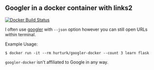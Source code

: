 ## Googler in a docker container with links2

[![Docker Build Status](https://img.shields.io/docker/build/hurturk/googler-docker.svg)](https://hub.docker.com/r/hurturk/googler-docker/)

I often use [googler](https://github.com/jarun/googler) with `--json` option however you can still open URLs within terminal.

Example Usage:

    $ docker run -it --rm hurturk/googler-docker --count 3 learn flask


`googler-docker` isn't affiliated to Google in any way.

